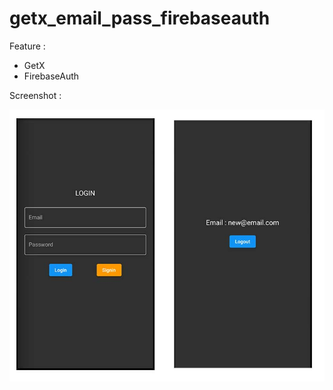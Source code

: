 # getx_email_pass_firebaseauth

Feature : 
- GetX
- FirebaseAuth

Screenshot : 

![](https://github.com/10Lee/simple_email_password_firebaseauth/blob/main/ss_firebaseauth_emailpass.jpg?raw=true)
